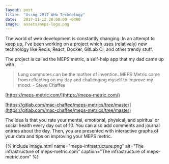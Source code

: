 ```yaml
---
layout: post
title:  "Using 2017 Web Technology"
date:   2017-11-12 20:00:00 -0400
image:  assets/meps-logo.png
---
```


The world of web development is constantly changing. In an attempt to keep up,
I've been working on a project which uses (relatively) new technology like Redis,
React, Docker, GitLab CI, and other trendy stuff.

The project is called the MEPS metric, a self-help app that my dad came up with.

> Long commutes can be the mother of invention.
> MEPS Metric came from reflecting on my day and challenging myself to improve my mood.
> \- Steve Chaffee

[https://meps-metric.com/](https://meps-metric.com/)

[https://gitlab.com/mac-chaffee/meps-metrics/tree/master](https://gitlab.com/mac-chaffee/meps-metrics/tree/master)

The idea is that you rate your mental, emotional, physical, and spiritual or social
health every day out of 10. You can also add comments and journal entries about the day.
Then, you are presented with interactive graphs of your data and tips on improving your
MEPS metric.

{% include image.html name="meps-infrastructure.png"
  alt="The infrastructure of meps-metric.com"
  caption="The infrastructure of meps-metric.com" %}
